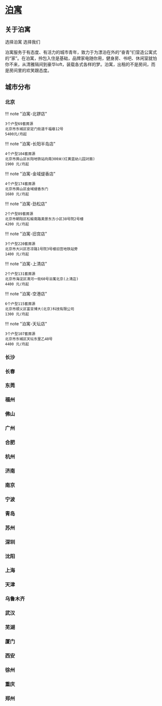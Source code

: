 # [泊寓](https://www.inboyu.com)

## 关于泊寓

选择泊寓 选择我们

泊寓服务于有态度、有活力的城市青年，致力于为漂泊在外的“奋青”们营造公寓式的“家”。在泊寓，拎包入住是基础，品牌家电随你用，健身房、书吧、休闲室就怕你不来，从清雅隔间到豪华loft，装载各式各样的梦。泊寓，出租的不是房间，而是房间里的欢笑跟态度。

## 城市分布

### 北京

!!! note "泊寓-北锣店"

    3个户型69套房源
    北京市东城区安定门街道千福巷12号
    5400元/月起

!!! note "泊寓-长阳半岛店"

    4个户型104套房源
    北京市房山区长阳地铁站向南300米(红黄蓝幼儿园对面)
    1900 元/月起

!!! note "泊寓-金域缇香店"

    4个户型174套房源
    北京市房山区金域缇香东门
    1680 元/月起

!!! note "泊寓-劲松店"

    2个户型89套房源
    北京市朝阳区松榆南路美景东方小区38号院2号楼
    4200 元/月起

!!! note "泊寓-旧宫店"

    3个户型220套房源
    北京市大兴区忠凉路1号院3号楼旧宫地铁站旁
    1400 元/月起

!!! note "泊寓-上清店"

    2个户型131套房源
    北京市海淀区清河一街60号泊寓北京(上清店)
    4400 元/月起

!!! note "泊寓-空港店"

    6个户型115套房源
    北京市顺义区富亚博大(北京)科技有限公司
    1300 元/月起

!!! note "泊寓-天坛店"

    3个户型107套房源
    北京市东城区天坛东里乙48号
    4400 元/月起

### 长沙

### 长春

### 东莞

### 福州

### 佛山

### 广州

### 合肥

### 杭州

### 济南

### 南京

### 宁波

### 青岛

### 苏州

### 深圳

### 沈阳

### 上海

### 天津

### 乌鲁木齐

### 武汉

### 芜湖

### 厦门

### 西安

### 徐州

### 重庆

### 郑州